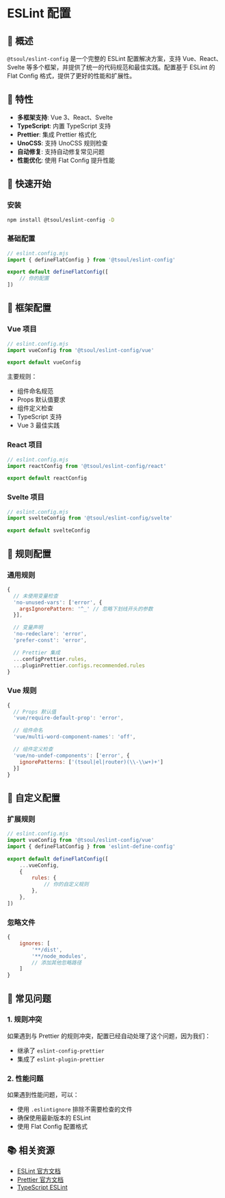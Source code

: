 # ESLint 配置

## 📖 概述

`@tsoul/eslint-config` 是一个完整的 ESLint 配置解决方案，支持 Vue、React、Svelte 等多个框架，并提供了统一的代码规范和最佳实践。配置基于 ESLint 的 Flat Config 格式，提供了更好的性能和扩展性。

## 🎯 特性

- **多框架支持**: Vue 3、React、Svelte
- **TypeScript**: 内置 TypeScript 支持
- **Prettier**: 集成 Prettier 格式化
- **UnoCSS**: 支持 UnoCSS 规则检查
- **自动修复**: 支持自动修复常见问题
- **性能优化**: 使用 Flat Config 提升性能

## 🚀 快速开始

### 安装

```bash
npm install @tsoul/eslint-config -D
```

### 基础配置

```javascript
// eslint.config.mjs
import { defineFlatConfig } from '@tsoul/eslint-config'

export default defineFlatConfig([
	// 你的配置
])
```

## 📝 框架配置

### Vue 项目

```javascript
// eslint.config.mjs
import vueConfig from '@tsoul/eslint-config/vue'

export default vueConfig
```

主要规则：

- 组件命名规范
- Props 默认值要求
- 组件定义检查
- TypeScript 支持
- Vue 3 最佳实践

### React 项目

```javascript
// eslint.config.mjs
import reactConfig from '@tsoul/eslint-config/react'

export default reactConfig
```

### Svelte 项目

```javascript
// eslint.config.mjs
import svelteConfig from '@tsoul/eslint-config/svelte'

export default svelteConfig
```

## 🔧 规则配置

### 通用规则

```javascript
{
  // 未使用变量检查
  'no-unused-vars': ['error', {
    argsIgnorePattern: '^_' // 忽略下划线开头的参数
  }],

  // 变量声明
  'no-redeclare': 'error',
  'prefer-const': 'error',

  // Prettier 集成
  ...configPrettier.rules,
  ...pluginPrettier.configs.recommended.rules
}
```

### Vue 规则

```javascript
{
  // Props 默认值
  'vue/require-default-prop': 'error',

  // 组件命名
  'vue/multi-word-component-names': 'off',

  // 组件定义检查
  'vue/no-undef-components': ['error', {
    ignorePatterns: ['(tsoul|el|router)(\\-\\w+)+']
  }]
}
```

## 🎨 自定义配置

### 扩展规则

```javascript
// eslint.config.mjs
import vueConfig from '@tsoul/eslint-config/vue'
import { defineFlatConfig } from 'eslint-define-config'

export default defineFlatConfig([
	...vueConfig,
	{
		rules: {
			// 你的自定义规则
		},
	},
])
```

### 忽略文件

```javascript
{
	ignores: [
		'**/dist',
		'**/node_modules',
		// 添加其他忽略路径
	]
}
```

## 🚨 常见问题

### 1. 规则冲突

如果遇到与 Prettier 的规则冲突，配置已经自动处理了这个问题，因为我们：

- 继承了 `eslint-config-prettier`
- 集成了 `eslint-plugin-prettier`

### 2. 性能问题

如果遇到性能问题，可以：

- 使用 `.eslintignore` 排除不需要检查的文件
- 确保使用最新版本的 ESLint
- 使用 Flat Config 配置格式

## 📚 相关资源

- [ESLint 官方文档](https://eslint.org/)
- [Prettier 官方文档](https://prettier.io/)
- [TypeScript ESLint](https://typescript-eslint.io/)
